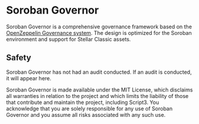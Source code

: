  # Soroban Governor
Soroban Governor is a comprehensive governance framework based on the [OpenZeppelin Governance system](https://docs.openzeppelin.com/contracts/5.x/governance). The design is optimized for the Soroban environment and support for Stellar Classic assets.

## Safety

Soroban Governor has not had an audit conducted. If an audit is conducted, it will appear here.

Soroban Governor is made available under the MIT License, which disclaims all warranties in relation to the project and which limits the liability of those that contribute and maintain the project, including Script3. You acknowledge that you are solely responsible for any use of Soroban Governor and you assume all risks associated with any such use.
